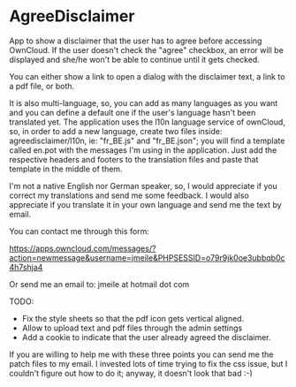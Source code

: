 # AgreeDisclaimer
App to show a disclaimer that the user has to agree before accessing OwnCloud.
If the user doesn't check the "agree" checkbox, an error will be displayed and
she/he won't be able to continue until it gets checked.

You can either show a link to open a dialog with the disclaimer text, a link to
a pdf file, or both.

It is also multi-language, so, you can add as many languages as you want and you
can define a default one if the user's language hasn't been translated yet. The
application uses the l10n language service of ownCloud, so, in order to add a
new language, create two files inside: agreedisclaimer/l10n, ie: "fr_BE.js" and
"fr_BE.json"; you will find a template called en.pot with the messages I'm using
in the application. Just add the respective headers and footers to the
translation files and paste that template in the middle of them.

I'm not a native English nor German speaker, so, I would appreciate if you
correct my translations and send me some feedback. I would also appreciate if
you translate it in your own language and send me the text by email.

You can contact me through this form:

https://apps.owncloud.com/messages/?action=newmessage&username=jmeile&PHPSESSID=o79r9jk0oe3ubbqb0c4h7shja4

Or send me an email to: jmeile at hotmail dot com

TODO:
* Fix the style sheets so that the pdf icon gets vertical aligned.
* Allow to upload text and pdf files through the admin settings
* Add a cookie to indicate that the user already agreed the disclaimer.

If you are willing to help me with these three points you can send me the patch
files to my email. I invested lots of time trying to fix the css issue, but I
couldn't figure out how to do it; anyway, it doesn't look that bad :-)

